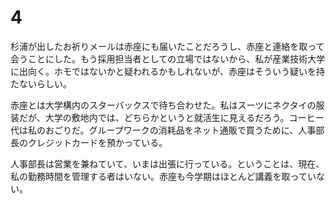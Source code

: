 
# 4

杉浦が出したお祈りメールは赤座にも届いたことだろうし、赤座と連絡を取って会うことにした。もう採用担当者としての立場ではないから、私が産業技術大学に出向く。ホモではないかと疑われるかもしれないが、赤座はそういう疑いを持たないらしい。

赤座とは大学構内のスターバックスで待ち合わせた。私はスーツにネクタイの服装だが、大学の敷地内では、どちらかというと就活生に見えるだろう。コーヒー代は私のおごりだ。グループワークの消耗品をネット通販で買うために、人事部長のクレジットカードを預かっている。

人事部長は営業を兼ねていて、いまは出張に行っている。ということは、現在、私の勤務時間を管理する者はいない。赤座も今学期はほとんど講義を取っていない。


